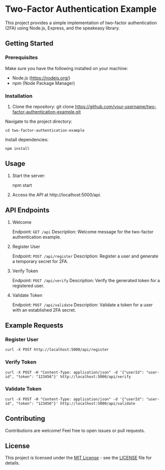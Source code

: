 # Two-Factor Authentication Example

This project provides a simple implementation of two-factor authentication (2FA) using Node.js, Express, and the speakeasy library.

## Getting Started

### Prerequisites

Make sure you have the following installed on your machine:

- Node.js (https://nodejs.org/)
- npm (Node Package Manager)

### Installation

1. Clone the repository:
    git clone https://github.com/your-username/two-factor-authentication-example.git


Navigate to the project directory:
    
    cd two-factor-authentication-example

Install dependencies:

    npm install

## Usage

1. Start the server:

    npm start

2. Access the API at http://localhost:5000/api.

## API Endpoints
1. Welcome

    Endpoint: `GET /api`
    Description: Welcome message for the two-factor authentication example.

2. Register User

    Endpoint: `POST /api/register`
    Description: Register a user and generate a temporary secret for 2FA.

3. Verify Token

    Endpoint: `POST /api/verify`
    Description: Verify the generated token for a registered user.

4. Validate Token

    Endpoint: `POST /api/validate`
    Description: Validate a token for a user with an established 2FA secret.

## Example Requests
### Register User

    curl -X POST http://localhost:5000/api/register

### Verify Token

    curl -X POST -H "Content-Type: application/json" -d '{"userId": "user-id", "token": "123456"}' http://localhost:5000/api/verify

### Validate Token

    curl -X POST -H "Content-Type: application/json" -d '{"userId": "user-id", "token": "123456"}' http://localhost:5000/api/validate

## Contributing

Contributions are welcome! Feel free to open issues or pull requests.

## License

This project is licensed under the [MIT License](LICENSE) - see the [LICENSE](LICENSE) file for details.